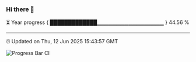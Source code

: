 ### Hi there 👋

⏳ Year progress { █████████████▁▁▁▁▁▁▁▁▁▁▁▁▁▁▁▁▁ } 44.56 %

---

⏰ Updated on Thu, 12 Jun 2025 15:43:57 GMT

![Progress Bar CI](https://github.com/IshwaranRudhara/GIT-ACTION/workflows/Progress%20Bar%20CI/badge.svg)
